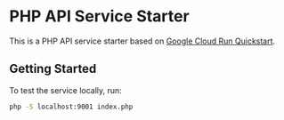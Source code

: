 # PHP API Service Starter

This is a PHP API service starter based on [Google Cloud Run Quickstart](https://cloud.google.com/run/docs/quickstarts/build-and-deploy/deploy-php-service).

## Getting Started

To test the service locally, run:

```sh
php -S localhost:9001 index.php
```